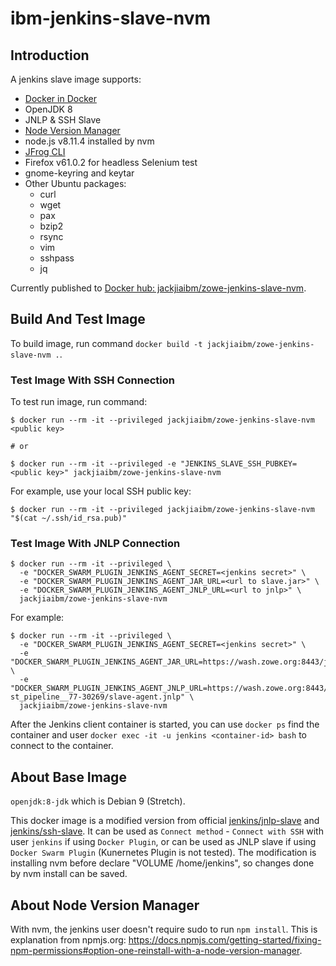 # ibm-jenkins-slave-nvm

## Introduction

A jenkins slave image supports:

- [Docker in Docker](https://hub.docker.com/_/docker/)
- OpenJDK 8
- JNLP & SSH Slave
- [Node Version Manager](https://github.com/creationix/nvm)
- node.js v8.11.4 installed by nvm
- [JFrog CLI](https://jfrog.com/getcli/)
- Firefox v61.0.2 for headless Selenium test
- gnome-keyring and keytar
- Other Ubuntu packages:
  * curl
  * wget
  * pax
  * bzip2
  * rsync
  * vim
  * sshpass
  * jq

Currently published to [Docker hub: jackjiaibm/zowe-jenkins-slave-nvm](https://hub.docker.com/r/jackjiaibm/zowe-jenkins-slave-nvm/).

## Build And Test Image

To build image, run command `docker build -t jackjiaibm/zowe-jenkins-slave-nvm .`.

### Test Image With SSH Connection

To test run image, run command:

```
$ docker run --rm -it --privileged jackjiaibm/zowe-jenkins-slave-nvm <public key>

# or

$ docker run --rm -it --privileged -e "JENKINS_SLAVE_SSH_PUBKEY=<public key>" jackjiaibm/zowe-jenkins-slave-nvm
```

For example, use your local SSH public key:

```
$ docker run --rm -it --privileged jackjiaibm/zowe-jenkins-slave-nvm "$(cat ~/.ssh/id_rsa.pub)"
```

### Test Image With JNLP Connection

```
$ docker run --rm -it --privileged \
  -e "DOCKER_SWARM_PLUGIN_JENKINS_AGENT_SECRET=<jenkins secret>" \
  -e "DOCKER_SWARM_PLUGIN_JENKINS_AGENT_JAR_URL=<url to slave.jar>" \
  -e "DOCKER_SWARM_PLUGIN_JENKINS_AGENT_JNLP_URL=<url to jnlp>" \
  jackjiaibm/zowe-jenkins-slave-nvm
```

For example:

```
$ docker run --rm -it --privileged \
  -e "DOCKER_SWARM_PLUGIN_JENKINS_AGENT_SECRET=<jenkins secret>" \
  -e "DOCKER_SWARM_PLUGIN_JENKINS_AGENT_JAR_URL=https://wash.zowe.org:8443/jnlpJars/slave.jar" \
  -e "DOCKER_SWARM_PLUGIN_JENKINS_AGENT_JNLP_URL=https://wash.zowe.org:8443/computer/agent-st_pipeline__77-30269/slave-agent.jnlp" \
  jackjiaibm/zowe-jenkins-slave-nvm
```

After the Jenkins client container is started, you can use `docker ps` find the container and user `docker exec -it -u jenkins <container-id> bash` to connect to the container.

## About Base Image

`openjdk:8-jdk` which is Debian 9 (Stretch).

This docker image is a modified version from official [jenkins/jnlp-slave](https://hub.docker.com/r/jenkins/jnlp-slave) and [jenkins/ssh-slave](https://hub.docker.com/r/jenkins/ssh-slave). It can be used as `Connect method` - `Connect with SSH` with user `jenkins` if using `Docker Plugin`, or can be used as JNLP slave if using `Docker Swarm Plugin` (Kunernetes Plugin is not tested). The modification is installing nvm before declare "VOLUME /home/jenkins", so changes done by nvm install can be saved.

## About Node Version Manager

With nvm, the jenkins user doesn't require sudo to run `npm install`. This is explanation from npmjs.org: https://docs.npmjs.com/getting-started/fixing-npm-permissions#option-one-reinstall-with-a-node-version-manager.
